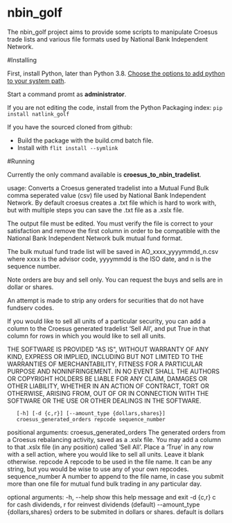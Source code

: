 # nbin_golf

The  nbin_golf project aims to provide some scripts to manipulate Croesus trade lists and various file formats used by National Bank Independent Network.

#Installing

First, install Python, later than Python 3.8.  [Choose the options to add python to your system path](https://docs.python.org/3.8/using/windows.html).


Start a command promt as **administrator**.

If you are not editing the code, install from the Python Packaging index:
`pip install natlink_golf`

If you have the sourced cloned from github:
- Build the package with the build.cmd batch file.
- Install with `flit install --symlink`


#Running 

Currently the only command available is **croesus_to_nbin_tradelist**.


usage: Converts a Croesus generated tradelist into a Mutual Fund Bulk comma seperated value (csv) file
used by National Bank Independent Network.  By default croesus creates a .txt file which is hard to work with, but with 
multiple steps you can save the .txt file as a .xslx file.  

The output file must be edited.  You must verify the file is correct to your satisfaction and remove the first column 
in order to be compatible with the National Bank Independent Network bulk mutual fund format.  

The bulk mutual fund trade list will be saved in AO_xxxx_yyyymmdd_n.csv where
xxxx is the advisor code, yyyymmdd is the ISO date, and n is the sequence number.  

Note orders are buy and sell only.  You can request the buys and sells are in dollar or shares.

An attempt is made to strip any orders for securities that do not have fundserv codes.

If you would like to sell all units of a  particular security, you can add a column to the Croesus
generated tradelist ‘Sell All’, and put True in that column for rows in which you would like to sell all units.

THE SOFTWARE IS PROVIDED "AS IS", WITHOUT WARRANTY OF ANY KIND, EXPRESS OR IMPLIED, INCLUDING BUT NOT LIMITED TO THE WARRANTIES OF MERCHANTABILITY, FITNESS FOR A PARTICULAR PURPOSE AND NONINFRINGEMENT. IN NO EVENT SHALL THE AUTHORS OR COPYRIGHT HOLDERS BE LIABLE FOR ANY CLAIM, DAMAGES OR OTHER LIABILITY, WHETHER IN AN ACTION OF CONTRACT, TORT OR OTHERWISE, ARISING FROM, OUT OF OR IN CONNECTION WITH THE SOFTWARE OR THE USE OR OTHER DEALINGS IN THE SOFTWARE.

       [-h] [-d {c,r}] [--amount_type {dollars,shares}]
       croesus_generated_orders repcode sequence_number

positional arguments:
  croesus_generated_orders
                        The generated orders from a Croesus rebalancing
                        activity, saved as a .xslx file. You may add a column
                        to that .xslx file (in any position) called ‘Sell
                        All’. Place a ‘True’ in any row with a sell action,
                        where you would like to sell all units. Leave it blank
                        otherwise.
  repcode               A repcode to be used in the file name. It can be any
                        string, but you would be wise to use any of your own
                        repcodes.
  sequence_number       A number to append to the file name, in case you
                        submit more than one file for mutual fund bulk trading
                        in any particular day.

optional arguments:
  -h, --help            show this help message and exit
  -d {c,r}              c for cash dividends, r for reinvest dividends
                        (default)
  --amount_type {dollars,shares}
                        orders to be submited in dollars or shares. default is
                        dollars

